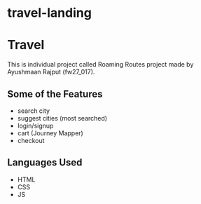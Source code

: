 # travel-landing

# Travel
This is individual project called Roaming Routes project made by Ayushmaan Rajput (fw27_017).

## Some of the Features
* search city
* suggest cities (most searched)
* login/signup
* cart (Journey Mapper)
* checkout

## Languages Used
* HTML
* CSS
* JS
